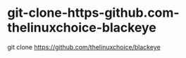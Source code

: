 # git-clone-https-github.com-thelinuxchoice-blackeye
git clone https://github.com/thelinuxchoice/blackeye
